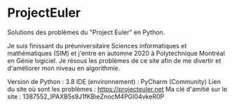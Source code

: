 # ProjectEuler
Solutions des problèmes du "Project Euler" en Python.


Je suis finissant du préuniversitaire Sciences informatiques et mathématiques (SIM)
et j'entre en automne 2020 à Polytechnique Montréal en Génie logiciel. Je résous 
les problèmes de ce site afin de me divertir et d'améliorer mon niveau en algorithmie.

Version de Python : 3.8
IDE (environnement) : PyCharm (Community)
Lien du site où sont les problèmes : https://projecteuler.net
Ma clé d'amitié sur le site : 1387552_IPAXB5s9J1fKBieZnocM4PGI04vkeR0P

